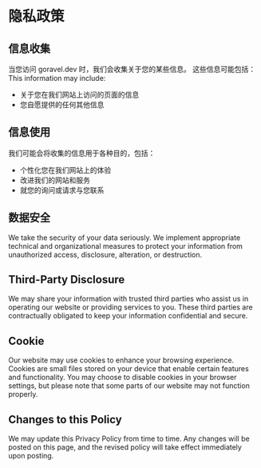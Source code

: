 # 隐私政策

## 信息收集

当您访问 goravel.dev 时，我们会收集关于您的某些信息。 这些信息可能包括： This information may include:

- 关于您在我们网站上访问的页面的信息
- 您自愿提供的任何其他信息

## 信息使用

我们可能会将收集的信息用于各种目的，包括：

- 个性化您在我们网站上的体验
- 改进我们的网站和服务
- 就您的询问或请求与您联系

## 数据安全

We take the security of your data seriously. We implement appropriate technical and organizational measures to protect your information from unauthorized access, disclosure, alteration, or destruction.

## Third-Party Disclosure

We may share your information with trusted third parties who assist us in operating our website or providing services to you. These third parties are contractually obligated to keep your information confidential and secure.

## Cookie

Our website may use cookies to enhance your browsing experience. Cookies are small files stored on your device that enable certain features and functionality. You may choose to disable cookies in your browser settings, but please note that some parts of our website may not function properly.

## Changes to this Policy

We may update this Privacy Policy from time to time. Any changes will be posted on this page, and the revised policy will take effect immediately upon posting.

